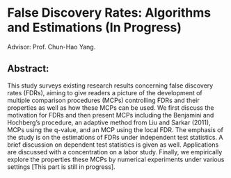 # False Discovery Rates: Algorithms and Estimations (In Progress)
Advisor: Prof. Chun-Hao Yang. 

## Abstract: 
This study surveys existing research results concerning false discovery rates (FDRs), aiming to give readers a picture of the development of multiple comparison procedures (MCPs) controlling FDRs and their properties as well as how these MCPs can be used. We first discuss the motivation for FDRs and then present MCPs including the Benjamini and Hochberg’s procedure, an adaptive method from Liu and Sarkar (2011), MCPs using the q-value, and an MCP using the local FDR. The emphasis of the study is on the estimations of FDRs under independent test statistics. A brief discussion on dependent test statistics is given as well. Applications are discussed with a concentration on a labor study. Finally, we empirically explore the properties these MCPs by numerical experiments under various settings [This part is still in progress].


